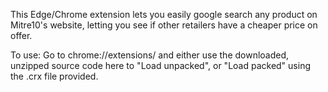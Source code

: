 This Edge/Chrome extension lets you easily google search any product on Mitre10's website, letting you see if other retailers have a cheaper price on offer.

To use: Go to chrome://extensions/ and either use the downloaded, unzipped source code here to "Load unpacked", or "Load packed" using the .crx file provided.
